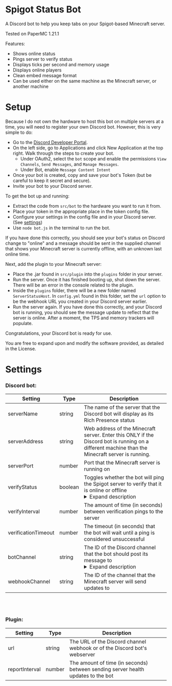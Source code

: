 # Spigot Status Bot
A Discord bot to help you keep tabs on your Spigot-based Minecraft server.

Tested on PaperMC 1.21.1

Features:
- Shows online status
- Pings server to verify status
- Displays ticks per second and memory usage
- Displays online players
- Clean embed message format
- Can be used either on the same machine as the Minecraft server, or another machine

# Setup
Because I do not own the hardware to host this bot on multiple servers at a time, you will need to register your own Discord bot. However, this is very simple to do:
- Go to the [Discord Developer Portal](https://discord.com/developers/docs/intro).
- On the left side, go to Applications and click New Application at the top right. Walk through the steps to create your bot.
	- Under OAuth2, select the `bot` scope and enable the permissions `View Channels`, `Send Messages`, and `Manage Messages`.
	- Under Bot, enable `Message Content Intent`
- Once your bot is created, copy and save your bot's Token (but be careful to keep it secret and secure).
- Invite your bot to your Discord server.

To get the bot up and running:
- Extract the code from ```src/bot``` to the hardware you want to run it from.
- Place your token in the appropriate place in the token config file.
- Configure your settings in the config file and in your Discord server. (See [settings](#settings))
- Use ```node bot.js``` in the terminal to run the bot. 

If you have done this correctly, you should see your bot's status on Discord change to "online" and a message should be sent in the supplied channel that shows your Minecraft server is currently offline, with an unknown last online time.

Next, add the plugin to your Minecraft server:
- Place the .jar found in ```src/plugin``` into the ```plugins``` folder in your server.
- Run the server. Once it has finished booting up, shut down the server. There will be an error in the console related to the plugin.
- Inside the ```plugins``` folder, there will be a new folder named ```ServerStatusHost```. In ```config.yml``` found in this folder, set the ```url``` option to be the webhook URL you created in your Discord server earlier.
- Run the server again. If you have done this correctly, and your Discord bot is running, you should see the message update to reflect that the server is online. After a moment, the TPS and memory trackers will populate.

Congratulations, your Discord bot is ready for use.

You are free to expand upon and modify the software provided, as detailed in the License.

# Settings
### Discord bot:

Setting | Type | Description
--------|------|------------
serverName | string | The name of the server that the Discord bot will display as its Rich Presence status
serverAddress | string | Web address of the Minecraft server. Enter this ONLY if the Discord bot is running on a different machine than the Minecraft server is running.
serverPort | number | Port that the Minecraft server is running on
verifyStatus | boolean | Toggles whether the bot will ping the Spigot server to verify that it is online or offline<br/> <details><summary>Expand description</summary><br/>This option helps to verify that the server continues to run. In the event that the server encounters a catastrophic error (such as network failure or the computer shutting off), the update that the server has shut down will not be sent successfully. Regular verifications will ensure that an incorrect status is not being displayed. If the bot and server are on the same machine, this may be less useful.<br/><br/>If your server's port cannot be pinged, for security reasons or otherwise, disable this option.</details>
verifyInterval | number | The amount of time (in seconds) between verification pings to the server
verificationTimeout | number | The timeout (in seconds) that the bot will wait until a ping is considered unsuccessful
botChannel | string | The ID of the Discord channel that the bot should post its message to <br/> <details><summary>Expand description</summary><br/>Ensure that only the bot can send messages to this channnel. Other messages will break the bot.<br/><br/>To get the ID, enable Discord's Developer Mode, then right click channel > "Copy ID".</details>
webhookChannel | string | The ID of the channel that the Minecraft server will send updates to

<br/>
<br/>

### Plugin:

Setting | Type | Description
--------|------|------------
url | string | The URL of the Discord channel webhook or of the Discord bot's webserver
reportInterval | number | The amount of time (in seconds) between sending server health updates to the bot
